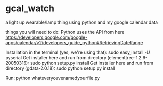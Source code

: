 gcal_watch
==========

a light up wearable/lamp thing using python and my google calendar data 

things you will need to do:
Python uses the API from here
https://developers.google.com/google-apps/calendar/v2/developers_guide_python#RetrievingDateRange


Installation in the terminal (yes, we're using that):
sudo easy_install -U pyserial 
Get installer here and run from directory (elementtree-1.2.6-20050316):
sudo python setup.py install
Get installer here and run from directory (gdata-2.0.18):
sudo python setup.py install

Run:
python whateveryouvenamedyourfile.py
